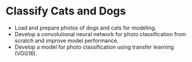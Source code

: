 # Classify Cats and Dogs
* Load and prepare photos of dogs and cats for modeling.
* Develop a convolutional neural network for photo classification from scratch and improve model performance.
* Develop a model for photo classification using transfer learning (VGG16).

